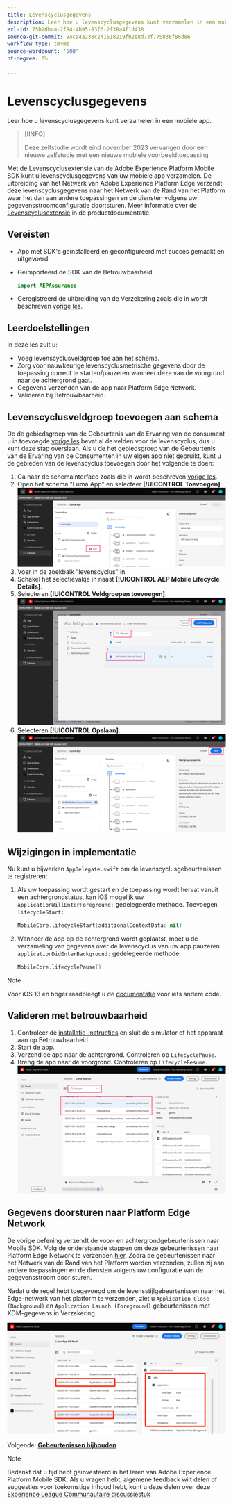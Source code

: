 ```yaml
---
title: Levenscyclusgegevens
description: Leer hoe u levenscyclusgegevens kunt verzamelen in een mobiele app.
exl-id: 75b2dbaa-2f84-4b95-83f6-2f38a4f1d438
source-git-commit: 94ca4a238c241518219fb2e8d73f775836f86d86
workflow-type: tm+mt
source-wordcount: '508'
ht-degree: 0%

---
```


# Levenscyclusgegevens

Leer hoe u levenscyclusgegevens kunt verzamelen in een mobiele app.

>[!INFO]
>
> Deze zelfstudie wordt eind november 2023 vervangen door een nieuwe zelfstudie met een nieuwe mobiele voorbeeldtoepassing

Met de Levenscyclusextensie van de Adobe Experience Platform Mobile SDK kunt u levenscyclusgegevens van uw mobiele app verzamelen. De uitbreiding van het Netwerk van Adobe Experience Platform Edge verzendt deze levenscyclusgegevens naar het Netwerk van de Rand van het Platform waar het dan aan andere toepassingen en de diensten volgens uw gegevensstroomconfiguratie door:sturen. Meer informatie over de [Levenscyclusextensie](https://developer.adobe.com/client-sdks/documentation/lifecycle-for-edge-network/) in de productdocumentatie.


## Vereisten

* App met SDK&#39;s geïnstalleerd en geconfigureerd met succes gemaakt en uitgevoerd.
* Geïmporteerd de SDK van de Betrouwbaarheid.

  ```swift
  import AEPAssurance
  ```

* Geregistreerd de uitbreiding van de Verzekering zoals die in wordt beschreven [vorige les](install-sdks.md).

## Leerdoelstellingen

In deze les zult u:

* Voeg levenscyclusveldgroep toe aan het schema.
* Zorg voor nauwkeurige levenscyclusmetrische gegevens door de toepassing correct te starten/pauzeren wanneer deze van de voorgrond naar de achtergrond gaat.
* Gegevens verzenden van de app naar Platform Edge Network.
* Valideren bij Betrouwbaarheid.

## Levenscyclusveldgroep toevoegen aan schema

De de gebiedsgroep van de Gebeurtenis van de Ervaring van de consument u in toevoegde [vorige les](create-schema.md) bevat al de velden voor de levenscyclus, dus u kunt deze stap overslaan. Als u de het gebiedsgroep van de Gebeurtenis van de Ervaring van de Consumenten in uw eigen app niet gebruikt, kunt u de gebieden van de levenscyclus toevoegen door het volgende te doen:

1. Ga naar de schemainterface zoals die in wordt beschreven [vorige les](create-schema.md).
1. Open het schema &quot;Luma App&quot; en selecteer **[!UICONTROL Toevoegen]**.
   ![toevoegen selecteren](assets/mobile-lifecycle-add.png)
1. Voer in de zoekbalk &quot;levenscyclus&quot; in.
1. Schakel het selectievakje in naast **[!UICONTROL AEP Mobile Lifecycle Details]**.
1. Selecteren **[!UICONTROL Veldgroepen toevoegen]**.
   ![veldgroep toevoegen](assets/mobile-lifecycle-lifecycle-field-group.png)
1. Selecteren **[!UICONTROL Opslaan]**.
   ![opslaan](assets/mobile-lifecycle-lifecycle-save.png)


## Wijzigingen in implementatie

Nu kunt u bijwerken `AppDelegate.swift` om de levenscyclusgebeurtenissen te registreren:

1. Als uw toepassing wordt gestart en de toepassing wordt hervat vanuit een achtergrondstatus, kan iOS mogelijk uw `applicationWillEnterForeground:` gedelegeerde methode. Toevoegen `lifecycleStart:`

   ```swift
   MobileCore.lifecycleStart(additionalContextData: nil)
   ```

1. Wanneer de app op de achtergrond wordt geplaatst, moet u de verzameling van gegevens over de levenscyclus van uw app pauzeren `applicationDidEnterBackground:` gedelegeerde methode.

   ```swift
   MobileCore.lifecyclePause()
   ```

>[!NOTE]
>
>Voor iOS 13 en hoger raadpleegt u de [documentatie](https://developer.adobe.com/client-sdks/documentation/mobile-core/lifecycle/#register-lifecycle-with-mobile-core-and-add-appropriate-startpause-calls) voor iets andere code.

## Valideren met betrouwbaarheid

1. Controleer de [installatie-instructies](assurance.md) en sluit de simulator of het apparaat aan op Betrouwbaarheid.
1. Start de app.
1. Verzend de app naar de achtergrond. Controleren op `LifecyclePause`.
1. Breng de app naar de voorgrond. Controleren op `LifecycleResume`.
   ![levenscyclus valideren](assets/mobile-lifecycle-lifecycle-assurance.png)


## Gegevens doorsturen naar Platform Edge Network

De vorige oefening verzendt de voor- en achtergrondgebeurtenissen naar Mobile SDK. Volg de onderstaande stappen om deze gebeurtenissen naar Platform Edge Network te verzenden [hier](https://developer.adobe.com/client-sdks/documentation/lifecycle-for-edge-network/#configure-a-rule-to-forward-lifecycle-metrics-to-platform). Zodra de gebeurtenissen naar het Netwerk van de Rand van het Platform worden verzonden, zullen zij aan andere toepassingen en de diensten volgens uw configuratie van de gegevensstroom door:sturen.

Nadat u de regel hebt toegevoegd om de levensstijlgebeurtenissen naar het Edge-netwerk van het platform te verzenden, ziet u `Application Close (Background)` en `Application Launch (Foreground)` gebeurtenissen met XDM-gegevens in Verzekering.

![levenscyclus valideren die naar Platform Edge is verzonden](assets/mobile-lifecycle-edge-assurance.png)



Volgende: **[Gebeurtenissen bijhouden](events.md)**

>[!NOTE]
>
>Bedankt dat u tijd hebt geïnvesteerd in het leren van Adobe Experience Platform Mobile SDK. Als u vragen hebt, algemene feedback wilt delen of suggesties voor toekomstige inhoud hebt, kunt u deze delen over deze [Experience League Communautaire discussiestuk](https://experienceleaguecommunities.adobe.com/t5/adobe-experience-platform-launch/tutorial-discussion-implement-adobe-experience-cloud-in-mobile/td-p/443796)